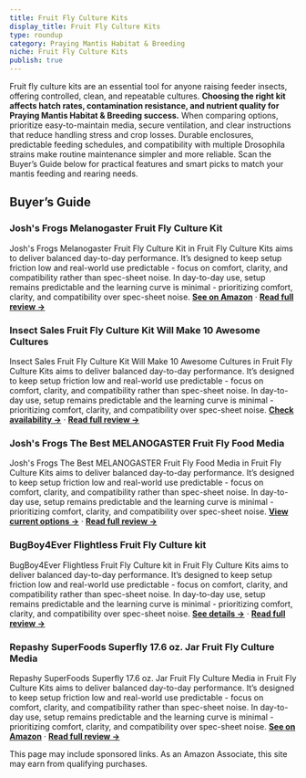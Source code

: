 ```yaml
---
title: Fruit Fly Culture Kits
display_title: Fruit Fly Culture Kits
type: roundup
category: Praying Mantis Habitat & Breeding
niche: Fruit Fly Culture Kits
publish: true
---
```


<p>Fruit fly culture kits are an essential tool for anyone raising feeder insects, offering controlled, clean, and repeatable cultures. <strong>Choosing the right kit affects hatch rates, contamination resistance, and nutrient quality for Praying Mantis Habitat & Breeding success.</strong> When comparing options, prioritize easy-to-maintain media, secure ventilation, and clear instructions that reduce handling stress and crop losses. Durable enclosures, predictable feeding schedules, and compatibility with multiple Drosophila strains make routine maintenance simpler and more reliable. Scan the Buyer’s Guide below for practical features and smart picks to match your mantis feeding and rearing needs.</p>

<h2>Buyer’s Guide</h2>
<h3>Josh's Frogs Melanogaster Fruit Fly Culture Kit</h3>
<p>Josh's Frogs Melanogaster Fruit Fly Culture Kit in Fruit Fly Culture Kits aims to deliver balanced day-to-day performance. It’s designed to keep setup friction low and real-world use predictable - focus on comfort, clarity, and compatibility rather than spec-sheet noise. In day-to-day use, setup remains predictable and the learning curve is minimal - prioritizing comfort, clarity, and compatibility over spec-sheet noise. <a href="https://amzn.to/47haOBH" target="_blank" rel="nofollow sponsored noopener noopener" target="_blank"><strong>See on Amazon</strong></a> · <a href="/reviews/josh-s-frogs-melanogaster-fruit-fly-culture-kit-makes-10-cultures-/"><strong>Read full review &rarr;</strong></a></p>
<h3>Insect Sales Fruit Fly Culture Kit Will Make 10 Awesome Cultures</h3>
<p>Insect Sales Fruit Fly Culture Kit Will Make 10 Awesome Cultures in Fruit Fly Culture Kits aims to deliver balanced day-to-day performance. It’s designed to keep setup friction low and real-world use predictable - focus on comfort, clarity, and compatibility rather than spec-sheet noise. In day-to-day use, setup remains predictable and the learning curve is minimal - prioritizing comfort, clarity, and compatibility over spec-sheet noise. <a href="https://amzn.to/4oqEvam" target="_blank" rel="nofollow sponsored noopener noopener" target="_blank"><strong>Check availability &rarr;</strong></a> · <a href="/reviews/insect-sales-fruit-fly-culture-kit-hydei-or-melanogaster-will-make-10-a-d16a0679/"><strong>Read full review &rarr;</strong></a></p>
<h3>Josh's Frogs The Best MELANOGASTER Fruit Fly Food Media</h3>
<p>Josh's Frogs The Best MELANOGASTER Fruit Fly Food Media in Fruit Fly Culture Kits aims to deliver balanced day-to-day performance. It’s designed to keep setup friction low and real-world use predictable - focus on comfort, clarity, and compatibility rather than spec-sheet noise. In day-to-day use, setup remains predictable and the learning curve is minimal - prioritizing comfort, clarity, and compatibility over spec-sheet noise. <a href="https://amzn.to/4nZaAGq" target="_blank" rel="nofollow sponsored noopener noopener" target="_blank"><strong>View current options &rarr;</strong></a> · <a href="/reviews/josh-s-frogs-the-best-melanogaster-fruit-fly-food-media/"><strong>Read full review &rarr;</strong></a></p>
<h3>BugBoy4Ever Flightless Fruit Fly Culture kit</h3>
<p>BugBoy4Ever Flightless Fruit Fly Culture kit in Fruit Fly Culture Kits aims to deliver balanced day-to-day performance. It’s designed to keep setup friction low and real-world use predictable - focus on comfort, clarity, and compatibility rather than spec-sheet noise. In day-to-day use, setup remains predictable and the learning curve is minimal - prioritizing comfort, clarity, and compatibility over spec-sheet noise. <a href="https://amzn.to/476dao9" target="_blank" rel="nofollow sponsored noopener noopener" target="_blank"><strong>See details &rarr;</strong></a> · <a href="/reviews/bugboy4ever-flightless-fruit-fly-d-hydei-culture-kit/"><strong>Read full review &rarr;</strong></a></p>
<h3>Repashy SuperFoods Superfly 17.6 oz. Jar Fruit Fly Culture Media</h3>
<p>Repashy SuperFoods Superfly 17.6 oz. Jar Fruit Fly Culture Media in Fruit Fly Culture Kits aims to deliver balanced day-to-day performance. It’s designed to keep setup friction low and real-world use predictable - focus on comfort, clarity, and compatibility rather than spec-sheet noise. In day-to-day use, setup remains predictable and the learning curve is minimal - prioritizing comfort, clarity, and compatibility over spec-sheet noise. <a href="https://amzn.to/4n87a2M" target="_blank" rel="nofollow sponsored noopener noopener" target="_blank"><strong>See on Amazon</strong></a> · <a href="/reviews/repashy-superfoods-superfly-17-6-oz-1-1-lb-jar-fruit-fly-culture-media/"><strong>Read full review &rarr;</strong></a></p>
<aside class="disclosure">This page may include sponsored links. As an Amazon Associate, this site may earn from qualifying purchases.</aside>
